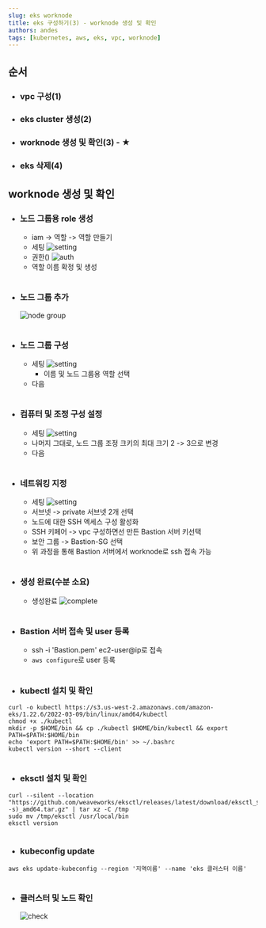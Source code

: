 ```yaml
---
slug: eks worknode
title: eks 구성하기(3) - worknode 생성 및 확인
authors: andes
tags: [kubernetes, aws, eks, vpc, worknode]
---
```


## 순서

- ### vpc 구성(1)
- ### eks cluster 생성(2)
- ### worknode 생성 및 확인(3) - ★
- ### eks 삭제(4)

## worknode 생성 및 확인

- ### 노드 그룹용 role 생성

  - iam -> 역할 -> 역할 만들기
  - 세팅
    ![setting](./3.png)
  - 권한()
    ![auth](./2.png)
  - 역할 이름 확정 및 생성

#

- ### 노드 그룹 추가
  ![node group](./1.jpeg)

#

- ### 노드 그룹 구성
  - 세팅
    ![setting](./4.png)
    - 이름 및 노드 그룹용 역할 선택
  - 다음

#

- ### 컴퓨터 및 조정 구성 설정

  - 세팅
    ![setting](./5.jpeg)
  - 나머지 그대로, 노드 그룹 조정 크키의 최대 크기 2 -> 3으로 변경
  - 다음

#

- ### 네트워킹 지정
  - 세팅
    ![setting](./6.jpeg)
  - 서브넷 -> private 서브넷 2개 선택
  - 노드에 대한 SSH 엑세스 구성 활성화
  - SSH 키페어 -> vpc 구성하면선 만든 Bastion 서버 키선택
  - 보안 그룹 -> Bastion-SG 선택
  - 위 과정을 통해 Bastion 서버에서 worknode로 ssh 접속 가능

#

- ### 생성 완료(수분 소요)

  - 생성완료
    ![complete](./7.png)

#

- ### Bastion 서버 접속 및 user 등록

  - ssh -i 'Bastion.pem' ec2-user@ip로 접속
  - `aws configure`로 user 등록

#

- ### kubectl 설치 및 확인

```
curl -o kubectl https://s3.us-west-2.amazonaws.com/amazon-eks/1.22.6/2022-03-09/bin/linux/amd64/kubectl
chmod +x ./kubectl
mkdir -p $HOME/bin && cp ./kubectl $HOME/bin/kubectl && export PATH=$PATH:$HOME/bin
echo 'export PATH=$PATH:$HOME/bin' >> ~/.bashrc
kubectl version --short --client

```

#

- ### eksctl 설치 및 확인

```
curl --silent --location "https://github.com/weaveworks/eksctl/releases/latest/download/eksctl_$(uname -s)_amd64.tar.gz" | tar xz -C /tmp
sudo mv /tmp/eksctl /usr/local/bin
eksctl version
```

#

- ### kubeconfig update

```
aws eks update-kubeconfig --region '지역이름' --name 'eks 클러스터 이름'
```

#

- ### 클러스터 및 노드 확인
  ![check](./8.png)

#
